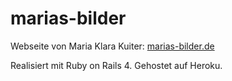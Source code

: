 # marias-bilder

Webseite von Maria Klara Kuiter: [marias-bilder.de](http://www.marias-bilder.de)

Realisiert mit Ruby on Rails 4. Gehostet auf Heroku.